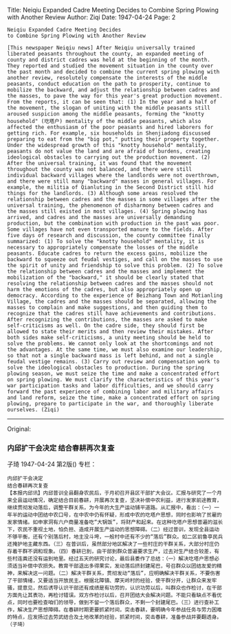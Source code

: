 Title: Neiqiu Expanded Cadre Meeting Decides to Combine Spring Plowing with Another Review
Author: Ziqi
Date: 1947-04-24
Page: 2

    Neiqiu Expanded Cadre Meeting Decides
    to Combine Spring Plowing with Another Review

    [This newspaper Neiqiu news] After Neiqiu universally trained liberated peasants throughout the county, an expanded meeting of county and district cadres was held at the beginning of the month. They reported and studied the movement situation in the county over the past month and decided to combine the current spring plowing with another review, resolutely compensate the interests of the middle peasants, conduct education on the path to prosperity, continue to mobilize the backward, and adjust the relationship between cadres and the masses, to pave the way for this year's great production movement. From the reports, it can be seen that: (1) In the year and a half of the movement, the slogan of uniting with the middle peasants still aroused suspicion among the middle peasants, forming the "knotty household" (圪塔户) mentality of the middle peasants, which also affected the enthusiasm of the poor peasants and hired laborers for getting rich. For example, six households in Shenjiadong discussed preparing to eat from the "big pot," putting their property together. Under the widespread growth of this "knotty household" mentality, peasants do not value the land and are afraid of burdens, creating ideological obstacles to carrying out the production movement. (2) After the universal training, it was found that the movement throughout the county was not balanced, and there were still individual backward villages where the landlords were not overthrown, and there were still many "backward" masses in general villages. For example, the militia of Qianluting in the Second District still hid things for the landlords. (3) Although some areas resolved the relationship between cadres and the masses in some villages after the universal training, the phenomenon of disharmony between cadres and the masses still existed in most villages. (4) Spring plowing has arrived, and cadres and the masses are universally demanding production, but the combination with production in the past was poor. Some villages have not even transported manure to the fields. After five days of research and discussion, the county committee finally summarized: (1) To solve the "knotty household" mentality, it is necessary to appropriately compensate the losses of the middle peasants. Educate cadres to return the excess gains, mobilize the backward to squeeze out feudal vestiges, and call on the masses to use the spirit of unity and friendship to solve this problem. (2) To solve the relationship between cadres and the masses and implement the mobilization of the "backward," it should be clearly stated that resolving the relationship between cadres and the masses should not harm the emotions of the cadres, but also appropriately open up democracy. According to the experience of Beizhang Town and Motianling Village, the cadres and the masses should be separated, allowing the masses to complain and make suggestions, and then guiding them to recognize that the cadres still have achievements and contributions. After recognizing the contributions, the masses are asked to make self-criticisms as well. On the cadre side, they should first be allowed to state their merits and then review their mistakes. After both sides make self-criticisms, a unity meeting should be held to solve the problems. We cannot only look at the shortcomings and not the advantages. At the same time, we must also examine our leadership, so that not a single backward mass is left behind, and not a single feudal vestige remains. (3) Carry out review and compensation work to solve the ideological obstacles to production. During the spring plowing season, we must seize the time and make a concentrated effort on spring plowing. We must clarify the characteristics of this year's war participation tasks and labor difficulties, and we should carry forward the past experience of combining labor and military affairs and land reform, seize the time, make a concentrated effort on spring plowing, prepare to participate in the war, and thoroughly liberate ourselves. (Ziqi)



<hr /> 

Original: 


### 内邱扩干会决定  结合春耕再次复查
子琦
1947-04-24
第2版()
专栏：

    内邱扩干会决定
    结合春耕再次复查
    【本报内邱讯】内邱普训全县翻身农民后，于月初召开县区干部扩大会议。汇报与研究了一个月来全县运动情况，确定结合目前春耕，开展再次复查，坚决补偿中农利益，进行发家前途教育，继续贯彻发动落后，调整干群关系，为今年的大生产运动铺平道路。从汇报中，看出：（一）一年半的运动中团结中农口号，在中农中仍有怀疑，形成中农的圪塔户思想，同时也影响了贫雇的发家情绪。如申家洞有六户商量准备吃“大锅饭”，将财产和起来。在这种圪塔户思想普遍的滋长下，农民不重视土地，怕负担、造成开展生产运动的思想障碍。（二）经过普训，发现全县运动不够平衡，还有个别落后村，地主没斗垮，一般村中还有不少的“落后”群众。如二区前鲁亭民兵还掩护地主藏东西。（三）在普训后，虽然部分地区解决了一些村庄的干群关系，大部分村庄仍存着干群不调和现象。（四）春耕已到，由干部到群众普遍要求生产，过去对生产结合较差，有些村连粪还没有运到地里。经过五天的研究讨论，最后县委作了总结：（一）解决圪塔户思想必须适当补偿中农损失。教育干部退出多得果实，发动落后挤封建尾巴，号召群众以团结友爱的精神，来解决这一问题。（二）解决干群关系，贯彻发动“落后”，应明确解决干群关系，不要伤害了干部情绪，又要适当开放民主。根据北障镇、摩天岭村的经验，使干群分开，让群众来发牢骚，提意见，然后诱导认识干部还有成绩是有功劳的，认识功劳以后，叫群众也作检讨，在干部方面先让其表功，再检讨错误。双方作检讨以后，召开团结大会解决问题。不能只看缺点不看优点，同时也要检查咱们的领导，做到不留一个落后群众，不剩一个封建尾巴。（三）进行查补工作，解决生产思想障碍。在春耕时期更要抓紧时间，突击春耕，要明确今年参战任务与劳力困难的特点，应发扬过去劳武结合及土地改革的经验，抓紧时间，突击春耕，准备参战并要翻透身。（子琦）
